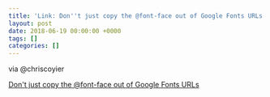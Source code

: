 ```yaml
---
title: 'Link: Don''t just copy the @font-face out of Google Fonts URLs'
layout: post
date: 2018-06-19 00:00:00 +0000
tags: []
categories: []
---
```

via @chriscoyier

[Don't just copy the @font-face out of Google Fonts URLs](https://css-tricks.com/dont-just-copy-the-font-face-out-of-google-fonts-urls/)